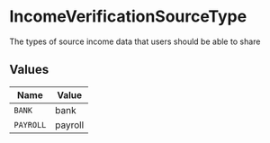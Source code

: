 # IncomeVerificationSourceType

The types of source income data that users should be able to share


## Values

| Name      | Value     |
| --------- | --------- |
| `BANK`    | bank      |
| `PAYROLL` | payroll   |